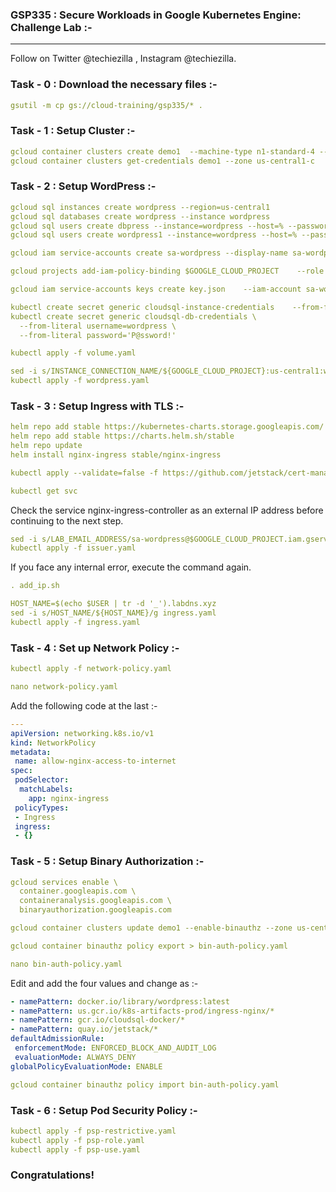 ### GSP335 : Secure Workloads in Google Kubernetes Engine: Challenge Lab :-

----------------------------------------------------------------------------------------------------------------------------------------------

Follow on Twitter @techiezilla , Instagram @techiezilla.


### Task - 0 : Download the necessary files :-

```yaml
gsutil -m cp gs://cloud-training/gsp335/* .
```

### Task - 1 : Setup Cluster :-

```yaml
gcloud container clusters create demo1  --machine-type n1-standard-4 --num-nodes 2 --zone us-central1-c --enable-network-policy
gcloud container clusters get-credentials demo1 --zone us-central1-c
```

### Task - 2 : Setup WordPress :-

```yaml
gcloud sql instances create wordpress --region=us-central1
gcloud sql databases create wordpress --instance wordpress
gcloud sql users create dbpress --instance=wordpress --host=% --password='P@ssword!'
gcloud sql users create wordpress1 --instance=wordpress --host=% --password='P@ssword!'
```

```yaml
gcloud iam service-accounts create sa-wordpress --display-name sa-wordpress
```

```yaml
gcloud projects add-iam-policy-binding $GOOGLE_CLOUD_PROJECT    --role roles/cloudsql.client  --member serviceAccount:sa-wordpress@$GOOGLE_CLOUD_PROJECT.iam.gserviceaccount.com
```

```yaml
gcloud iam service-accounts keys create key.json    --iam-account sa-wordpress@$GOOGLE_CLOUD_PROJECT.iam.gserviceaccount.com
```

```yaml
kubectl create secret generic cloudsql-instance-credentials    --from-file key.json
kubectl create secret generic cloudsql-db-credentials \
  --from-literal username=wordpress \
  --from-literal password='P@ssword!'
```

```yaml
kubectl apply -f volume.yaml
```

```yaml
sed -i s/INSTANCE_CONNECTION_NAME/${GOOGLE_CLOUD_PROJECT}:us-central1:wordpress/g wordpress.yaml
kubectl apply -f wordpress.yaml
```

### Task - 3 : Setup Ingress with TLS :-

```yaml
helm repo add stable https://kubernetes-charts.storage.googleapis.com/
helm repo add stable https://charts.helm.sh/stable
helm repo update
helm install nginx-ingress stable/nginx-ingress
```

```yaml
kubectl apply --validate=false -f https://github.com/jetstack/cert-manager/releases/download/v0.16.0/cert-manager.yaml
```

```yaml
kubectl get svc
```

Check the service nginx-ingress-controller as an external IP address before continuing to the next step.

```yaml
sed -i s/LAB_EMAIL_ADDRESS/sa-wordpress@$GOOGLE_CLOUD_PROJECT.iam.gserviceaccount.com/g issuer.yaml
kubectl apply -f issuer.yaml
```

If you face any internal error, execute the command again.

```yaml
. add_ip.sh
```

```yaml
HOST_NAME=$(echo $USER | tr -d '_').labdns.xyz
sed -i s/HOST_NAME/${HOST_NAME}/g ingress.yaml
kubectl apply -f ingress.yaml
```

### Task - 4 : Set up Network Policy :-

```yaml
kubectl apply -f network-policy.yaml
```

```yaml
nano network-policy.yaml
```

Add the following code at the last :-

```yaml
---
apiVersion: networking.k8s.io/v1
kind: NetworkPolicy
metadata:
 name: allow-nginx-access-to-internet
spec:
 podSelector:
  matchLabels:
    app: nginx-ingress
 policyTypes:
 - Ingress
 ingress:
 - {}
```

### Task - 5 : Setup Binary Authorization :-

```yaml
gcloud services enable \
  container.googleapis.com \
  containeranalysis.googleapis.com \
  binaryauthorization.googleapis.com
```

```yaml
gcloud container clusters update demo1 --enable-binauthz --zone us-central1-c
```

```yaml
gcloud container binauthz policy export > bin-auth-policy.yaml
```

```yaml
nano bin-auth-policy.yaml
```

Edit and add the four values and change as :-

```yaml
- namePattern: docker.io/library/wordpress:latest
- namePattern: us.gcr.io/k8s-artifacts-prod/ingress-nginx/*
- namePattern: gcr.io/cloudsql-docker/*
- namePattern: quay.io/jetstack/*
defaultAdmissionRule:
 enforcementMode: ENFORCED_BLOCK_AND_AUDIT_LOG
 evaluationMode: ALWAYS_DENY
globalPolicyEvaluationMode: ENABLE
```

```yaml
gcloud container binauthz policy import bin-auth-policy.yaml
```

### Task - 6 : Setup Pod Security Policy :-

```yaml
kubectl apply -f psp-restrictive.yaml
kubectl apply -f psp-role.yaml
kubectl apply -f psp-use.yaml
```

### Congratulations!
